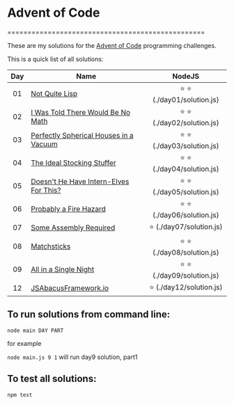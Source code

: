 # Advent of Code
=================================================

These are my solutions for the [Advent of Code](http://adventofcode.com) programming challenges.

This is a quick list of all solutions:


| Day | Name                                        | NodeJS
|:---:| ------------------------------------------- |:--------------------------:|
| 01  | [Not Quite Lisp][1]                         | :star: :star: (./day01/solution.js) |
| 02  | [I Was Told There Would Be No Math][2]      | :star: :star: (./day02/solution.js) |
| 03  | [Perfectly Spherical Houses in a Vacuum][3] | :star: :star: (./day03/solution.js) |
| 04  | [The Ideal Stocking Stuffer][4]             | :star: :star: (./day04/solution.js) |
| 05  | [Doesn't He Have Intern-Elves For This?][5] | :star: :star: (./day05/solution.js) |
| 06  | [Probably a Fire Hazard][6]                 | :star: :star: (./day06/solution.js) |
| 07  | [Some Assembly Required][7]                 | :star:        (./day07/solution.js) |
| 08  | [Matchsticks][8]                            | :star: :star: (./day08/solution.js) |
| 09  | [All in a Single Night ][9]                 | :star: :star: (./day09/solution.js) |
| 12  | [JSAbacusFramework.io ][12]                 | :star:        (./day12/solution.js) |


[1]: http://adventofcode.com/day/1
[2]: http://adventofcode.com/day/2
[3]: http://adventofcode.com/day/3
[4]: http://adventofcode.com/day/4
[5]: http://adventofcode.com/day/5
[6]: http://adventofcode.com/day/6
[7]: http://adventofcode.com/day/7
[8]: http://adventofcode.com/day/8
[9]: http://adventofcode.com/day/9
[12]: http://adventofcode.com/day/12


## To run solutions from command line:
`node main DAY PART`

for example

`node main.js 9 1` will run day9 solution, part1

## To test all solutions:

`npm test`

